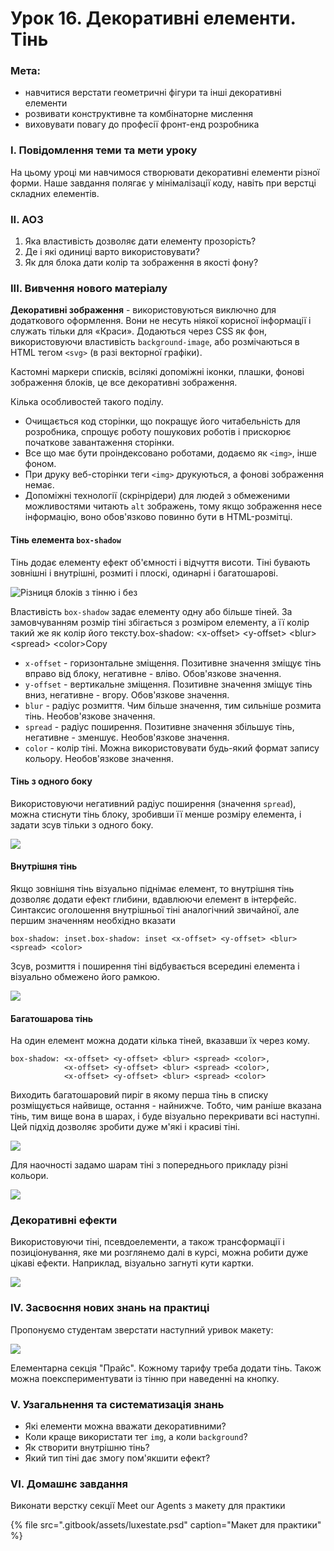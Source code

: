 # Урок 16. Декоративні елементи. Тінь

### Мета:

* навчитися верстати геометричні фігури та інші декоративні елементи
* розвивати конструктивне та комбінаторне мислення
* виховувати повагу до професії фронт-енд розробника

### І. Повідомлення теми та мети уроку

На цьому уроці ми навчимося створювати декоративні елементи різної форми. Наше завдання полягає у мінімалізації коду, навіть при верстці складних елементів.

### ІІ. АОЗ

1. Яка властивість дозволяє дати елементу прозорість?
2. Де і які одиниці варто використовувати?
3. Як для блока дати колір та зображення в якості фону?

### ІІІ. Вивчення нового матеріалу

**Декоративні зображення** - використовуються виключно для додаткового оформлення. Вони не несуть ніякої корисної інформації і служать тільки для «Краси». Додаються через CSS як фон, використовуючи властивість `background-image`, або розмічаються в HTML тегом `<svg>` \(в разі векторної графіки\).

Кастомні маркери списків, всілякі допоміжні іконки, плашки, фонові зображення блоків, це все декоративні зображення.

Кілька особливостей такого поділу.

* Очищається код сторінки, що покращує його читабельність для розробника, спрощує роботу пошукових роботів і прискорює початкове завантаження сторінки.
* Все що має бути проіндексовано роботами, додаємо як `<img>`, інше фоном.
* При друку веб-сторінки теги `<img>` друкуються, а фонові зображення немає.
* Допоміжні технології \(скрінрідери\) для людей з обмеженими можливостями читають `alt` зображень, тому якщо зображення несе інформацію, воно обов'язково повинно бути в HTML-розмітці.

#### Тінь елемента `box-shadow`

Тінь додає елементу ефект об'ємності і відчуття висоти. Тіні бувають зовнішні і внутрішні, розмиті і плоскі, одинарні і багатошарові.

![&#x420;&#x456;&#x437;&#x43D;&#x438;&#x446;&#x44F; &#x431;&#x43B;&#x43E;&#x43A;&#x456;&#x432; &#x437; &#x442;&#x456;&#x43D;&#x43D;&#x44E; &#x456; &#x431;&#x435;&#x437;](.gitbook/assets/image%20%2817%29.png)

Властивість `box-shadow` задає елементу одну або більше тіней. За замовчуванням розмір тіні збігається з розміром елементу, а її колір такий же як колір його тексту.box-shadow: &lt;x-offset&gt; &lt;y-offset&gt; &lt;blur&gt; &lt;spread&gt; &lt;color&gt;Copy

* `x-offset` - горизонтальне зміщення. Позитивне значення зміщує тінь вправо від блоку, негативне - вліво. Обов'язкове значення.
* `y-offset` - вертикальне зміщення. Позитивне значення зміщує тінь вниз, негативне - вгору. Обов'язкове значення.
* `blur` - радіус розмиття. Чим більше значення, тим сильніше розмита тінь. Необов'язкове значення.
* `spread` - радіус поширення. Позитивне значення збільшує тінь, негативне - зменшує. Необов'язкове значення.
* `color` - колір тіні. Можна використовувати будь-який формат запису кольору. Необов'язкове значення.

#### Тінь з одного боку

Використовуючи негативний радіус поширення \(значення `spread`\), можна стиснути тінь блоку, зробивши її менше розміру елемента, і задати зсув тільки з одного боку.

![](.gitbook/assets/image%20%2814%29.png)

#### Внутрішня тінь

Якщо зовнішня тінь візуально піднімає елемент, то внутрішня тінь дозволяє додати ефект глибини, вдавлюючи елемент в інтерфейс. Синтаксис оголошення внутрішньої тіні аналогічний звичайної, але першим значенням необхідно вказати 

```text
box-shadow: inset.box-shadow: inset <x-offset> <y-offset> <blur> <spread> <color>
```

Зсув, розмиття і поширення тіні відбувається всередині елемента і візуально обмежено його рамкою.

![](.gitbook/assets/image%20%2813%29.png)

#### Багатошарова тінь

На один елемент можна додати кілька тіней, вказавши їх через кому.

```text
box-shadow: <x-offset> <y-offset> <blur> <spread> <color>,
            <x-offset> <y-offset> <blur> <spread> <color>,
            <x-offset> <y-offset> <blur> <spread> <color>
```

Виходить багатошаровий пиріг в якому перша тінь в списку розміщується найвище, остання - найнижче. Тобто, чим раніше вказана тінь, тим вище вона в шарах, і буде візуально перекривати всі наступні. Цей підхід дозволяє зробити дуже м'які і красиві тіні.

![](.gitbook/assets/image%20%2812%29.png)

Для наочності задамо шарам тіні з попереднього прикладу різні кольори.

![](.gitbook/assets/image%20%2818%29.png)

### Декоративні ефекти

Використовуючи тіні, псевдоелементи, а також трансформації і позиціонування, яке ми розглянемо далі в курсі, можна робити дуже цікаві ефекти. Наприклад, візуально загнуті кути картки.

![](.gitbook/assets/image%20%2819%29.png)

### IV. Засвоєння нових знань на практиці

Пропонуємо студентам зверстати наступний уривок макету:

![](.gitbook/assets/image%20%2811%29.png)

Елементарна секція "Прайс". Кожному тарифу треба додати тінь. Також можна поекспериментувати із тінню при наведенні на кнопку.

### V. Узагальнення та систематизація знань

* Які елементи можна вважати декоративними?
* Коли краще використати тег `img`, а коли `background`?
* Як створити внутрішню тінь?
* Який тип тіні дає змогу пом'якшити ефект?

### VI. Домашнє завдання

Виконати верстку секції Meet our Agents з макету для практики

{% file src=".gitbook/assets/luxestate.psd" caption="Макет для практики" %}



